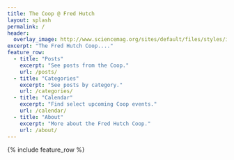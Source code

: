 ```yaml
---
title: The Coop @ Fred Hutch
layout: splash
permalink: /
header:
  overlay_image: http://www.sciencemag.org/sites/default/files/styles/inline__450w__no_aspect/public/images/13%20June%202014.jpg?itok=Eo7hIVqO
excerpt: "The Fred Hutch Coop...."
feature_row:
  - title: "Posts"
    excerpt: "See posts from the Coop."
    url: /posts/
  - title: "Categories"
    excerpt: "See posts by category."
    url: /categories/
  - title: "Calendar"
    excerpt: "Find select upcoming Coop events."
    url: /calendar/
  - title: "About"
    excerpt: "More about the Fred Hutch Coop."
    url: /about/
---
```

{% include feature_row %}
